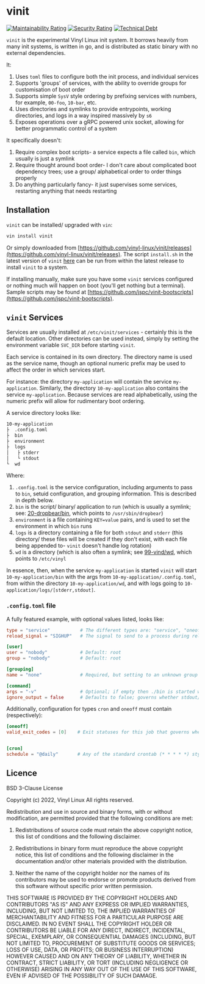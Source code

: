 # vinit

[![Maintainability Rating](https://sonarcloud.io/api/project_badges/measure?project=vinyl-linux_vin&metric=sqale_rating)](https://sonarcloud.io/dashboard?id=vinyl-linux_vin)
[![Security Rating](https://sonarcloud.io/api/project_badges/measure?project=vinyl-linux_vin&metric=security_rating)](https://sonarcloud.io/dashboard?id=vinyl-linux_vin)
[![Technical Debt](https://sonarcloud.io/api/project_badges/measure?project=vinyl-linux_vin&metric=sqale_index)](https://sonarcloud.io/dashboard?id=vinyl-linux_vin)

`vinit` is the experimental Vinyl Linux init system. It borrows heavily from many init systems, is written in go, and is distributed as static binary with no external dependencies.

It:

1. Uses `toml` files to configure both the init process, and individual services
1. Supports 'groups' of services, with the ability to override groups for customisation of boot order
1. Supports simple `SysV` style ordering by prefixing services with numbers, for example, `00-foo`, `10-bar`, etc.
1. Uses directories and symlinks to provide entrypoints, working directories, and logs in a way inspired massively by `s6`
1. Exposes operations over a gRPC powered unix socket, allowing for better programmatic control of a system

It specifically doesn't:

1. Require complex boot scripts- a service expects a file called `bin`, which usually is just a symlink
1. Require thought around boot order- I don't care about complicated boot dependency trees; use a group/ alphabetical order to order things properly
1. Do anything particularly fancy- it just supervises some services, restarting anything that needs restarting

## Installation

`vinit` can be installed/ upgraded with `vin`:

```bash
vin install vinit
```

Or simply downloaded from [https://github.com/vinyl-linux/vinit/releases](https://github.com/vinyl-linux/vinit/releases). The script `install.sh` in the latest version of `vinit` [here](https://github.com/vinyl-linux/vin-packages-stable/tree/main/vinit) can be run from within the latest release to install `vinit` to a system.

If installing manually, make sure you have some `vinit` services configured or nothing much will happen on boot (you'll get nothing but a terminal). Sample scripts may be found at [https://github.com/jspc/vinit-bootscripts](https://github.com/jspc/vinit-bootscripts).

## `vinit` Services

Services are usually installed at `/etc/vinit/services` - certainly this is the default location. Other directories can be used instead, simply by setting the environment variable `SVC_DIR` before starting `vinit`.

Each service is contained in its own directory. The directory name is used as the service name, though an optional numeric prefix may be used to affect the order in which services start.

For instance: the directory `my-application` will contain the service `my-application`. Similarly, the directory `10-my-application` also contains the service `my-application`. Because services are read alphabetically, using the numeric prefix will allow for rudimentary boot ordering.

A service directory looks like:

```bash
10-my-application
├  .config.toml
├  bin
├  environment
├  logs
│   ├ stderr
│   └ stdout
└  wd
```

Where:

1. `.config.toml` is the service configuration, including arguments to pass to `bin`, setuid configuration, and grouping information. This is described in depth below.
1. `bin` is the script/ binary/ application to run (which is usually a symlink; see: [20-dropbear/bin](https://github.com/vinyl-linux/vin-packages-stable/blob/main/dropbear/2020.81/20-dropbear/bin), which points to `/usr/sbin/dropbear`)
1. `environment` is a file containing `KEY=value` pairs, and is used to set the environment in which `bin` runs
1. `logs` is a directory containing a file for both `stdout` and `stderr` (this directory/ these files will be created if they don't exist, with each file being appended to- `vinit` doesn't handle log rotation)
1. `wd` is a directory (which is also often a symlink; see [99-vind/wd](https://github.com/vinyl-linux/vin-packages-stable/blob/main/vin/0.7.0/99-vind/wd), which points to `/etc/vinyl`

In essence, then, when the service `my-application` is started `vinit` will start `10-my-application/bin` with the args from `10-my-application/.config.toml`, from within the directory `10-my-application/wd`, and with logs going to `10-application/logs/[stderr,stdout]`.

### `.config.toml` file

A fully featured example, with optional values listed, looks like:

```toml
type = "service"           # The different types are: "service", "oneoff", "cron"
reload_signal = "SIGHUP"   # The signal to send to a process during reload- such as to reload config. Defaults to SIGHUP

[user]
user = "nobody"            # Default: root
group = "nobody"           # Default: root

[grouping]
name = "none"              # Required, but setting to an unknown group will stop it autobooting

[command]
args = "-v"                # Optional; if empty then ./bin is started with no args
ignore_output = false      # Defaults to false; governs whether stdout/stderr is ignoresd
```

Additionally, configuration for types `cron` and `oneoff` must contain (respectively):

```toml
[oneoff]
valid_exit_codes = [0]    # Exit statuses for this job that governs whether a job failed successfully


[cron]
schedule = "@daily"       # Any of the standard crontab (* * * * *) style schedule, plus the less standard (but common) things like @daily, @hourly, etc.
```


## Licence

BSD 3-Clause License

Copyright (c) 2022, Vinyl Linux
All rights reserved.

Redistribution and use in source and binary forms, with or without
modification, are permitted provided that the following conditions are met:

1. Redistributions of source code must retain the above copyright notice, this
   list of conditions and the following disclaimer.

2. Redistributions in binary form must reproduce the above copyright notice,
   this list of conditions and the following disclaimer in the documentation
   and/or other materials provided with the distribution.

3. Neither the name of the copyright holder nor the names of its
   contributors may be used to endorse or promote products derived from
   this software without specific prior written permission.

THIS SOFTWARE IS PROVIDED BY THE COPYRIGHT HOLDERS AND CONTRIBUTORS "AS IS"
AND ANY EXPRESS OR IMPLIED WARRANTIES, INCLUDING, BUT NOT LIMITED TO, THE
IMPLIED WARRANTIES OF MERCHANTABILITY AND FITNESS FOR A PARTICULAR PURPOSE ARE
DISCLAIMED. IN NO EVENT SHALL THE COPYRIGHT HOLDER OR CONTRIBUTORS BE LIABLE
FOR ANY DIRECT, INDIRECT, INCIDENTAL, SPECIAL, EXEMPLARY, OR CONSEQUENTIAL
DAMAGES (INCLUDING, BUT NOT LIMITED TO, PROCUREMENT OF SUBSTITUTE GOODS OR
SERVICES; LOSS OF USE, DATA, OR PROFITS; OR BUSINESS INTERRUPTION) HOWEVER
CAUSED AND ON ANY THEORY OF LIABILITY, WHETHER IN CONTRACT, STRICT LIABILITY,
OR TORT (INCLUDING NEGLIGENCE OR OTHERWISE) ARISING IN ANY WAY OUT OF THE USE
OF THIS SOFTWARE, EVEN IF ADVISED OF THE POSSIBILITY OF SUCH DAMAGE.
